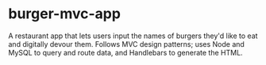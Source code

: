 # burger-mvc-app
A restaurant app that lets users input the names of burgers they'd like to eat and digitally devour them. Follows MVC design patterns; uses Node and MySQL to query and route data, and Handlebars to generate the HTML.
